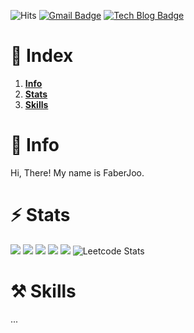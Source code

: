 ![Hits](https://hits.seeyoufarm.com/api/count/incr/badge.svg?url=https%3A%2F%2Fgithub.com%2FFaberJOo&count_bg=%23828282&title_bg=%231F6FEA&icon=&icon_color=%23FFFFFF&title=hits&edge_flat=false)
[![Gmail Badge](https://img.shields.io/badge/Gmail-d14836?style=flat-square&logo=Gmail&logoColor=white&link=mailto:sjdk0805@gmail.com)](mailto:sjdk0805@gmail.com)
[![Tech Blog Badge](http://img.shields.io/badge/-Tech%20blog-black?style=flat-square&logo=github&link=[https://until.blog/@faberjoo/)](https://until.blog/@faberjoo/)

# 🔖 Index

1. [**Info**](https://github.com/FaberJoo#-info)
2. [**Stats**](https://github.com/FaberJoo#-stats)
3. [**Skills**](https://github.com/FaberJoo#-skills)

# 👋 Info
Hi, There!
My name is FaberJoo.

# ⚡ Stats

![](http://github-profile-summary-cards.vercel.app/api/cards/profile-details?username=faberjoo&theme=github_dark)
![](http://github-profile-summary-cards.vercel.app/api/cards/repos-per-language?username=faberjoo&theme=github_dark)
![](http://github-profile-summary-cards.vercel.app/api/cards/most-commit-language?username=faberjoo&theme=github_dark)
![](http://github-profile-summary-cards.vercel.app/api/cards/stats?username=faberjoo&theme=github_dark)
![](http://github-profile-summary-cards.vercel.app/api/cards/productive-time?username=faberjoo&theme=github_dark&utcOffset=8)
![Leetcode Stats](https://leetcard.jacoblin.cool/FaberJoo)

# ⚒ Skills
...


<!---
Faber-Joo/Faber-Joo is a ✨ special ✨ repository because its `README.md` (this file) appears on your GitHub profile.
You can click the Preview link to take a look at your changes.
--->
